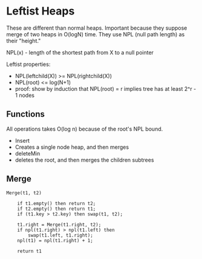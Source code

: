 # Leftist Heaps
These are different than normal heaps. Important because they suppose merge of two heaps in O(logN) time. They use NPL (null path length) as their "height." 

NPL(x) - length of the shortest path from X to a null pointer  
  
Leftist properties:   
* NPL(leftchild(X)) >=  NPL(rightchild(X))  
* NPL(root) <= log(N+1)  
* proof:  show by induction that NPL(root) = r implies tree has at least 2^r - 1 nodes


## Functions
All operations takes O(log n) because of the root's NPL bound. 
 * Insert
  * Creates a single node heap, and then merges
 * deleteMin
  * deletes the root, and then merges the children subtrees

## Merge
```
Merge(t1, t2)

	if t1.empty() then return t2;
	if t2.empty() then return t1;
	if (t1.key > t2.key) then swap(t1, t2);

	t1.right = Merge(t1.right, t2);
	if npl(t1.right) > npl(t1.left) then     
		swap(t1.left, t1.right);
	npl(t1) = npl(t1.right) + 1;

	return t1

```